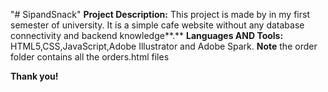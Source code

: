 "# SipandSnack" 
**Project Description:**
This project is made by in my first semester of university. It is a simple cafe website without any database connectivity and backend knowledge**.**
**Languages AND Tools:**
HTML5,CSS,JavaScript,Adobe Illustrator and Adobe Spark.
**Note**
the order folder contains all the orders.html files 

**Thank you!**

